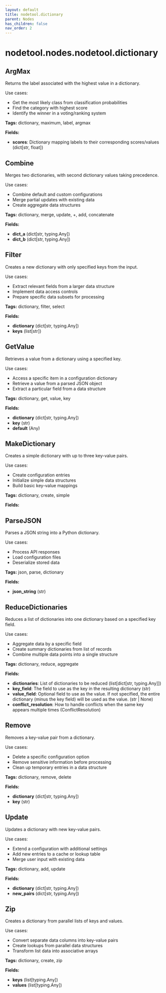 ```yaml
---
layout: default
title: nodetool.dictionary
parent: Nodes
has_children: false
nav_order: 2
---
```


# nodetool.nodes.nodetool.dictionary

## ArgMax

Returns the label associated with the highest value in a dictionary.

Use cases:
- Get the most likely class from classification probabilities
- Find the category with highest score
- Identify the winner in a voting/ranking system

**Tags:** dictionary, maximum, label, argmax

**Fields:**
- **scores**: Dictionary mapping labels to their corresponding scores/values (dict[str, float])


## Combine

Merges two dictionaries, with second dictionary values taking precedence.

Use cases:
- Combine default and custom configurations
- Merge partial updates with existing data
- Create aggregate data structures

**Tags:** dictionary, merge, update, +, add, concatenate

**Fields:**
- **dict_a** (dict[str, typing.Any])
- **dict_b** (dict[str, typing.Any])


## Filter

Creates a new dictionary with only specified keys from the input.

Use cases:
- Extract relevant fields from a larger data structure
- Implement data access controls
- Prepare specific data subsets for processing

**Tags:** dictionary, filter, select

**Fields:**
- **dictionary** (dict[str, typing.Any])
- **keys** (list[str])


## GetValue

Retrieves a value from a dictionary using a specified key.

Use cases:
- Access a specific item in a configuration dictionary
- Retrieve a value from a parsed JSON object
- Extract a particular field from a data structure

**Tags:** dictionary, get, value, key

**Fields:**
- **dictionary** (dict[str, typing.Any])
- **key** (str)
- **default** (Any)


## MakeDictionary

Creates a simple dictionary with up to three key-value pairs.

Use cases:
- Create configuration entries
- Initialize simple data structures
- Build basic key-value mappings

**Tags:** dictionary, create, simple

**Fields:**


## ParseJSON

Parses a JSON string into a Python dictionary.

Use cases:
- Process API responses
- Load configuration files
- Deserialize stored data

**Tags:** json, parse, dictionary

**Fields:**
- **json_string** (str)


## ReduceDictionaries

Reduces a list of dictionaries into one dictionary based on a specified key field.

Use cases:
- Aggregate data by a specific field
- Create summary dictionaries from list of records
- Combine multiple data points into a single structure

**Tags:** dictionary, reduce, aggregate

**Fields:**
- **dictionaries**: List of dictionaries to be reduced (list[dict[str, typing.Any]])
- **key_field**: The field to use as the key in the resulting dictionary (str)
- **value_field**: Optional field to use as the value. If not specified, the entire dictionary (minus the key field) will be used as the value. (str | None)
- **conflict_resolution**: How to handle conflicts when the same key appears multiple times (ConflictResolution)


## Remove

Removes a key-value pair from a dictionary.

Use cases:
- Delete a specific configuration option
- Remove sensitive information before processing
- Clean up temporary entries in a data structure

**Tags:** dictionary, remove, delete

**Fields:**
- **dictionary** (dict[str, typing.Any])
- **key** (str)


## Update

Updates a dictionary with new key-value pairs.

Use cases:
- Extend a configuration with additional settings
- Add new entries to a cache or lookup table
- Merge user input with existing data

**Tags:** dictionary, add, update

**Fields:**
- **dictionary** (dict[str, typing.Any])
- **new_pairs** (dict[str, typing.Any])


## Zip

Creates a dictionary from parallel lists of keys and values.

Use cases:
- Convert separate data columns into key-value pairs
- Create lookups from parallel data structures
- Transform list data into associative arrays

**Tags:** dictionary, create, zip

**Fields:**
- **keys** (list[typing.Any])
- **values** (list[typing.Any])


